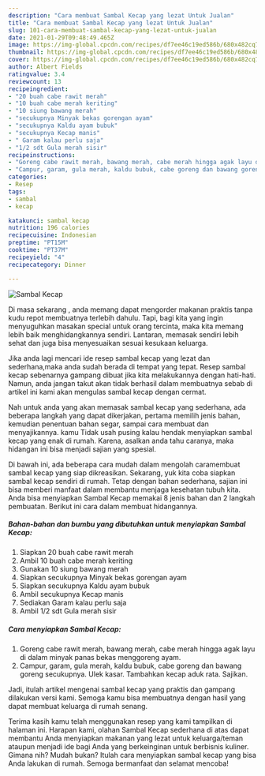 ```yaml
---
description: "Cara membuat Sambal Kecap yang lezat Untuk Jualan"
title: "Cara membuat Sambal Kecap yang lezat Untuk Jualan"
slug: 101-cara-membuat-sambal-kecap-yang-lezat-untuk-jualan
date: 2021-01-29T09:48:49.465Z
image: https://img-global.cpcdn.com/recipes/df7ee46c19ed586b/680x482cq70/sambal-kecap-foto-resep-utama.jpg
thumbnail: https://img-global.cpcdn.com/recipes/df7ee46c19ed586b/680x482cq70/sambal-kecap-foto-resep-utama.jpg
cover: https://img-global.cpcdn.com/recipes/df7ee46c19ed586b/680x482cq70/sambal-kecap-foto-resep-utama.jpg
author: Albert Fields
ratingvalue: 3.4
reviewcount: 13
recipeingredient:
- "20 buah cabe rawit merah"
- "10 buah cabe merah keriting"
- "10 siung bawang merah"
- "secukupnya Minyak bekas gorengan ayam"
- "secukupnya Kaldu ayam bubuk"
- "secukupnya Kecap manis"
- " Garam kalau perlu saja"
- "1/2 sdt Gula merah sisir"
recipeinstructions:
- "Goreng cabe rawit merah, bawang merah, cabe merah hingga agak layu di dalam minyak panas bekas menggoreng ayam."
- "Campur, garam, gula merah, kaldu bubuk, cabe goreng dan bawang goreng secukupnya. Ulek kasar. Tambahkan kecap aduk rata. Sajikan."
categories:
- Resep
tags:
- sambal
- kecap

katakunci: sambal kecap 
nutrition: 196 calories
recipecuisine: Indonesian
preptime: "PT15M"
cooktime: "PT37M"
recipeyield: "4"
recipecategory: Dinner

---
```



![Sambal Kecap](https://img-global.cpcdn.com/recipes/df7ee46c19ed586b/680x482cq70/sambal-kecap-foto-resep-utama.jpg)

Di masa  sekarang , anda memang dapat mengorder makanan praktis tanpa kudu repot membuatnya terlebih dahulu. Tapi, bagi kita yang ingin menyuguhkan masakan special untuk orang tercinta, maka kita memang lebih baik menghidangkannya sendiri. Lantaran, memasak sendiri lebih sehat dan juga bisa menyesuaikan sesuai kesukaan keluarga.

Jika anda lagi mencari ide resep sambal kecap yang lezat dan sederhana,maka anda sudah berada di tempat yang tepat. Resep sambal kecap  sebenarnya gampang dibuat jika kita melakukannya dengan hati-hati. Namun, anda jangan takut akan tidak berhasil dalam membuatnya 
sebab di artikel ini kami akan mengulas sambal kecap dengan cermat.  



Nah untuk anda yang akan memasak sambal kecap yang sederhana, ada beberapa langkah yang dapat dikerjakan, pertama memilih jenis bahan, kemudian penentuan bahan segar, sampai cara membuat dan menyajikannya. kamu Tidak usah pusing kalau hendak menyiapkan sambal kecap yang enak di rumah. Karena, asalkan anda  tahu caranya, maka hidangan ini bisa menjadi sajian yang spesial.

Di bawah ini, ada beberapa cara mudah dalam mengolah caramembuat sambal kecap yang siap dikreasikan. Sekarang, yuk kita coba siapkan sambal kecap sendiri di rumah. Tetap dengan bahan sederhana, sajian ini bisa memberi manfaat dalam membantu menjaga kesehatan tubuh kita. Anda bisa menyiapkan Sambal Kecap memakai 8 jenis bahan dan 2 langkah pembuatan. Berikut ini cara dalam membuat hidangannya.

<!--inarticleads1-->

##### Bahan-bahan dan bumbu yang dibutuhkan untuk menyiapkan Sambal Kecap:

1. Siapkan 20 buah cabe rawit merah
1. Ambil 10 buah cabe merah keriting
1. Gunakan 10 siung bawang merah
1. Siapkan secukupnya Minyak bekas gorengan ayam
1. Siapkan secukupnya Kaldu ayam bubuk
1. Ambil secukupnya Kecap manis
1. Sediakan  Garam kalau perlu saja
1. Ambil 1/2 sdt Gula merah sisir




<!--inarticleads2-->

##### Cara menyiapkan Sambal Kecap:

1. Goreng cabe rawit merah, bawang merah, cabe merah hingga agak layu di dalam minyak panas bekas menggoreng ayam.
1. Campur, garam, gula merah, kaldu bubuk, cabe goreng dan bawang goreng secukupnya. Ulek kasar. Tambahkan kecap aduk rata. Sajikan.




Jadi, itulah artikel mengenai  sambal kecap  yang praktis dan gampang dilakukan versi kami. Semoga kamu bisa membuatnya dengan hasil yang dapat membuat keluarga di rumah senang. 

Terima kasih kamu telah menggunakan resep yang kami tampilkan di halaman ini. Harapan kami, olahan  Sambal Kecap sederhana di atas dapat membantu Anda menyiapkan makanan yang lezat untuk keluarga/teman ataupun menjadi ide bagi Anda yang berkeinginan untuk berbisnis kuliner. Gimana nih? Mudah bukan? Itulah cara menyiapkan sambal kecap yang bisa Anda lakukan di rumah. Semoga bermanfaat dan selamat mencoba!

